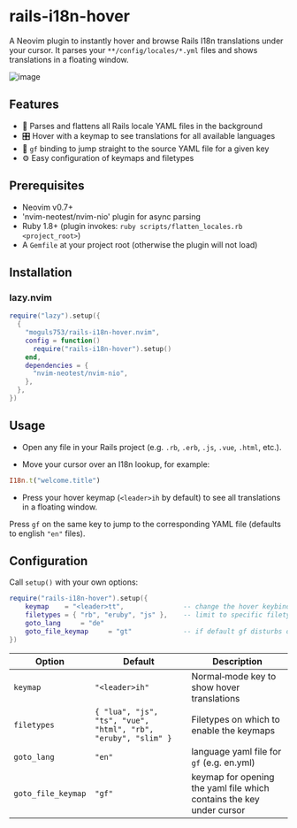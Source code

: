 # rails-i18n-hover

A Neovim plugin to instantly hover and browse Rails I18n translations under your cursor. It parses your `**/config/locales/*.yml` files and shows translations in a floating window.

![image](https://github.com/user-attachments/assets/a9e4193a-7409-4f1f-927e-626292ff12b2)



## Features

- 🔄 Parses and flattens all Rails locale YAML files in the background  
- 🎛️ Hover with a keymap to see translations for all available languages  
- 📄 `gf` binding to jump straight to the source YAML file for a given key  
- ⚙️ Easy configuration of keymaps and filetypes

## Prerequisites

- Neovim v0.7+  
- 'nvim-neotest/nvim-nio' plugin for async parsing 
- Ruby 1.8+ (plugin invokes: `ruby scripts/flatten_locales.rb <project_root>`)  
- A `Gemfile` at your project root (otherwise the plugin will not load)

## Installation

### lazy.nvim

```lua
require("lazy").setup({
  {
    "moguls753/rails-i18n-hover.nvim",
    config = function()
      require("rails-i18n-hover").setup()
    end,
    dependencies = {
      "nvim-neotest/nvim-nio",
    },
  },
})
```

## Usage

- Open any file in your Rails project (e.g. `.rb`, `.erb`, `.js`, `.vue`, `.html`, etc.).

- Move your cursor over an I18n lookup, for example:

```ruby
I18n.t("welcome.title")
```

- Press your hover keymap (`<leader>ih` by default) to see all translations in a floating window.

Press `gf` on the same key to jump to the corresponding YAML file (defaults to english `"en"` files).

## Configuration

Call `setup()` with your own options:

```lua
require("rails-i18n-hover").setup({
    keymap    = "<leader>tt",               -- change the hover keybinding
    filetypes = { "rb", "eruby", "js" },    -- limit to specific filetypes
    goto_lang     = "de"
    goto_file_keymap     = "gt"             -- if default gf disturbs other plugins
})
```

| Option     | Default                                                                                      | Description                                                  |
| ---------- | -------------------------------------------------------------------------------------------  | ------------------------------------------------------------ |
| `keymap`   | `"<leader>ih"`                                                                               | Normal‐mode key to show hover translations                   |
| `filetypes`| `{ "lua", "js", "ts", "vue", "html", "rb", "eruby", "slim" }`                                | Filetypes on which to enable the keymaps                     |
| `goto_lang`| `"en"`                                                                                       | language yaml file for `gf` (e.g. en.yml)                    |
| `goto_file_keymap`| `"gf"`                                                                                       | keymap for opening the yaml file which contains the key under cursor                    |

